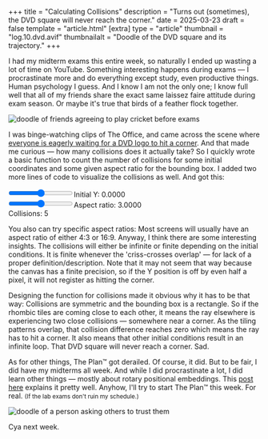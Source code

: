 +++
title = "Calculating Collisions"
description = "Turns out (sometimes), the DVD square will never reach the corner."
date = 2025-03-23
draft = false
template = "article.html"
[extra]
type = "article"
thumbnail = "log.10.dvd.avif"
thumbnailalt = "Doodle of the DVD square and its trajectory."
+++

I had my midterm exams this entire week, so naturally I ended up wasting a lot of time on YouTube. Something interesting happens during exams — I procrastinate more and do everything except study, even productive things. Human psychology I guess. And I know I am not the only one; I know full well that all of my friends share the exact same laissez faire attitude during exam season. Or maybe it's true that birds of a feather flock together.

![doodle of friends agreeing to play cricket before exams](/media/log/exam-cricket.avif)

I was binge-watching clips of The Office, and came across the scene where [everyone is eagerly waiting for a DVD logo to hit a corner](https://www.youtube.com/watch?v=QOtuX0jL85Y). And that made me curious — how many collisions does it actually take? So I quickly wrote a basic function to count the number of collisions for some initial coordinates and some given aspect ratio for the bounding box. I added two more lines of code to visualize the collisions as well. And got this:

<canvas id="canvasCollisions"></canvas>
<input id="sliderYCoord" type="range" style="margin-left: 0">Initial Y: <span id="textYCoord">0.0000</span><br>
<input id="sliderRatio" type="range" style="margin-left: 0">Aspect ratio: <span id="textRatio">3.0000</span><br>
Collisions: <span id="textCollisions">5</span>

You also can try specific aspect ratios: Most screens will usually have an aspect ratio of either <a id="switchRatio43" style="cursor: pointer;">4:3</a> or <a id="switchRatio169" style="cursor: pointer;">16:9</a>. Anyway, I think there are some interesting insights. The collisions will either be infinite or finite depending on the initial conditions. It is finite whenever the 'criss-crosses overlap' — for lack of a proper definition/description. Note that it may not seem that way because the canvas has a finite precision, so if the Y position is off by even half a pixel, it will not register as hitting the corner.

Designing the function for collisions made it obvious why it has to be that way: Collisions are symmetric and the bounding box is a rectangle. So if the rhombic tiles are coming close to each other, it means the ray elsewhere is experiencing two close collisions — somewhere near a corner. As the tiling patterns overlap, that collision difference reaches zero which means the ray has to hit a corner. It also means that other initial conditions result in an infinite loop. That DVD square will never reach a corner. Sad.

As for other things, The Plan™ got derailed. Of course, it did. But to be fair, I did have my midterms all week. And while I did procrastinate a lot, I did learn other things — mostly about rotary positional embeddings. This [post here](https://blog.eleuther.ai/rotary-embeddings/) explains it pretty well. Anyhow, I'll try to start The Plan™ this week. For real. <small>(If the lab exams don't ruin my schedule.)</small>

![doodle of a person asking others to trust them](/media/log/trust-me-bro.avif)

Cya next week.

<script src="/scripts/10-calculating-collisions.js"></script>
